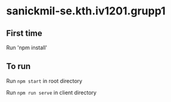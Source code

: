 # sanickmil-se.kth.iv1201.grupp1

## First time
Run 'npm install'

## To run
Run <code>npm start</code> in root directory

Run <code>npm run serve</code> in client directory